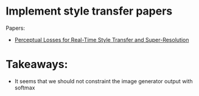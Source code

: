 # Implement style transfer papers

Papers:
- [Perceptual Losses for Real-Time Style Transfer and Super-Resolution](https://arxiv.org/abs/1603.08155)


# Takeaways:

- It seems that we should not constraint the image generator output with softmax
